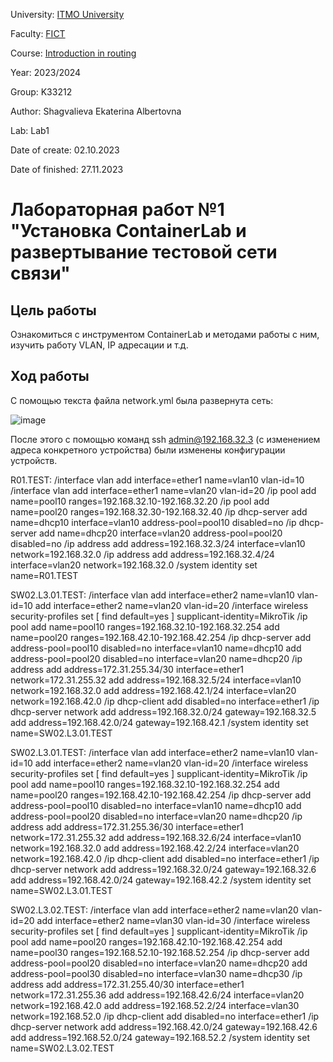 University: [ITMO University](https://itmo.ru/ru/)

Faculty: [FICT](https://fict.itmo.ru)

Course: [Introduction in routing](https://github.com/itmo-ict-faculty/introduction-in-routing)

Year: 2023/2024

Group: K33212

Author: Shagvalieva Ekaterina Albertovna

Lab: Lab1

Date of create: 02.10.2023

Date of finished: 27.11.2023

# Лабораторная работ №1 "Установка ContainerLab и развертывание тестовой сети связи"

## Цель работы

Ознакомиться с инструментом ContainerLab и методами работы с ним, изучить работу VLAN, IP адресации и т.д.

## Ход работы

С помощью текста файла network.yml была развернута сеть: 

![image](https://github.com/disnexide/2023_2024-introduction_in_routing-k33212-shagvalieva_e_a/assets/90693992/01c4e7da-0049-4d8b-a434-41d87da3ce8e)

После этого с помощью команд ssh admin@192.168.32.3 (с изменением адреса конкретного устройства) были изменены конфигурации устройств.

R01.TEST:
/interface vlan add interface=ether1 name=vlan10 vlan-id=10
/interface vlan add interface=ether1 name=vlan20 vlan-id=20
/ip pool add name=pool10 ranges=192.168.32.10-192.168.32.20
/ip pool add name=pool20 ranges=192.168.32.30-192.168.32.40
/ip dhcp-server add name=dhcp10 interface=vlan10 address-pool=pool10 disabled=no
/ip dhcp-server add name=dhcp20 interface=vlan20 address-pool=pool20 disabled=no
/ip address add address=192.168.32.3/24 interface=vlan10 network=192.168.32.0
/ip address add address=192.168.32.4/24 interface=vlan20 network=192.168.32.0
/system identity set name=R01.TEST

SW02.L3.01.TEST:
/interface vlan
add interface=ether2 name=vlan10 vlan-id=10
add interface=ether2 name=vlan20 vlan-id=20
/interface wireless security-profiles
set [ find default=yes ] supplicant-identity=MikroTik
/ip pool
add name=pool10 ranges=192.168.32.10-192.168.32.254
add name=pool20 ranges=192.168.42.10-192.168.42.254
/ip dhcp-server
add address-pool=pool10 disabled=no interface=vlan10 name=dhcp10
add address-pool=pool20 disabled=no interface=vlan20 name=dhcp20
/ip address
add address=172.31.255.34/30 interface=ether1 network=172.31.255.32
add address=192.168.32.5/24 interface=vlan10 network=192.168.32.0
add address=192.168.42.1/24 interface=vlan20 network=192.168.42.0
/ip dhcp-client
add disabled=no interface=ether1
/ip dhcp-server network
add address=192.168.32.0/24 gateway=192.168.32.5
add address=192.168.42.0/24 gateway=192.168.42.1
/system identity
set name=SW02.L3.01.TEST

SW02.L3.01.TEST:
/interface vlan
add interface=ether2 name=vlan10 vlan-id=10
add interface=ether2 name=vlan20 vlan-id=20
/interface wireless security-profiles
set [ find default=yes ] supplicant-identity=MikroTik
/ip pool
add name=pool10 ranges=192.168.32.10-192.168.32.254
add name=pool20 ranges=192.168.42.10-192.168.42.254
/ip dhcp-server
add address-pool=pool10 disabled=no interface=vlan10 name=dhcp10
add address-pool=pool20 disabled=no interface=vlan20 name=dhcp20
/ip address
add address=172.31.255.36/30 interface=ether1 network=172.31.255.32
add address=192.168.32.6/24 interface=vlan10 network=192.168.32.0
add address=192.168.42.2/24 interface=vlan20 network=192.168.42.0
/ip dhcp-client
add disabled=no interface=ether1
/ip dhcp-server network
add address=192.168.32.0/24 gateway=192.168.32.6
add address=192.168.42.0/24 gateway=192.168.42.2
/system identity
set name=SW02.L3.01.TEST

SW02.L3.02.TEST:
/interface vlan
add interface=ether2 name=vlan20 vlan-id=20
add interface=ether2 name=vlan30 vlan-id=30
/interface wireless security-profiles
set [ find default=yes ] supplicant-identity=MikroTik
/ip pool
add name=pool20 ranges=192.168.42.10-192.168.42.254
add name=pool30 ranges=192.168.52.10-192.168.52.254
/ip dhcp-server
add address-pool=pool20 disabled=no interface=vlan20 name=dhcp20
add address-pool=pool30 disabled=no interface=vlan30 name=dhcp30
/ip address
add address=172.31.255.40/30 interface=ether1 network=172.31.255.36
add address=192.168.42.6/24 interface=vlan20 network=192.168.42.0
add address=192.168.52.2/24 interface=vlan30 network=192.168.52.0
/ip dhcp-client
add disabled=no interface=ether1
/ip dhcp-server network
add address=192.168.42.0/24 gateway=192.168.42.6
add address=192.168.52.0/24 gateway=192.168.52.2
/system identity
set name=SW02.L3.02.TEST

